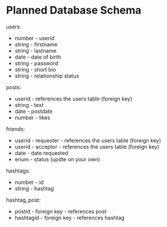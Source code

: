 # Planned Database Schema

users:
- number - userid
- string - firstname
- string - lastname
- date - date of birth
- string - password
- string - short bio
- string - relationship status

posts:
- userid - references the users table (foreign key)
- string - text
- date - postdate
- number - likes

friends:
- userid - requester - references the users table (foreign key)
- userid - acceptor - references the users table (foreign key)
- date - date requested
- enum - status (updte on your own)

hashtags:
- number - id
- string - hashtag

hashtag_post:
- postid - foreign key - references post
- hashtagid - foreign key - references hashtag